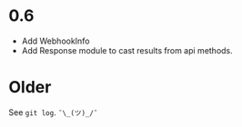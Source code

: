 # 0.6

- Add WebhookInfo
- Add Response module to cast results from api methods.

# Older

See `git log`. `¯\_(ツ)_/¯`
